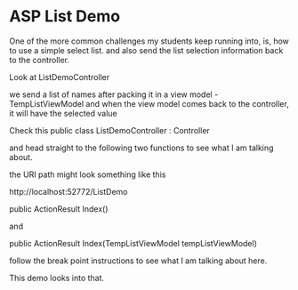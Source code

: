# ASP List Demo

One of the more common challenges my students keep running into, is, how to use a simple select list. and also send the list selection information back to the controller.

Look at ListDemoController

we send a list of names after packing it in a view model - TempListViewModel
and when the view model comes back to the controller, it will have the selected value

Check this public class ListDemoController : Controller

and head straight to the following two functions to see what I am talking about. 

the URI path might look something like this 

http://localhost:52772/ListDemo

public ActionResult Index()

and

public ActionResult Index(TempListViewModel tempListViewModel)

follow the break point instructions to see what I am talking about here. 

This demo looks into that. 
